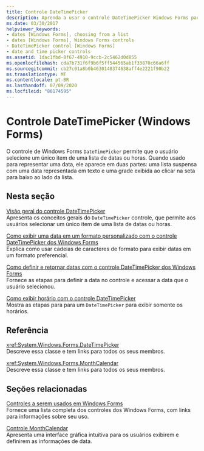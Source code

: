 ```yaml
---
title: Controle DateTimePicker
description: Aprenda a usar o controle DateTimePicker Windows Forms para permitir que o usuário selecione um único item de uma lista de datas ou horas.
ms.date: 03/30/2017
helpviewer_keywords:
- dates [Windows Forms], choosing from a list
- dates [Windows Forms], Windows Forms controls
- DateTimePicker control [Windows Forms]
- date and time picker controls
ms.assetid: 1dac1fbd-8f67-4910-9ccb-2c5462d0d855
ms.openlocfilehash: cda7b731f6f9b6f5ff544565ab1f33870c66a6ff
ms.sourcegitcommit: cb27c01a8b0b4630148374638aff4e2221f90b22
ms.translationtype: MT
ms.contentlocale: pt-BR
ms.lasthandoff: 07/09/2020
ms.locfileid: "86174595"
---
```

# <a name="datetimepicker-control-windows-forms"></a>Controle DateTimePicker (Windows Forms)
O controle de Windows Forms `DateTimePicker` permite que o usuário selecione um único item de uma lista de datas ou horas. Quando usado para representar uma data, ele aparece em duas partes: uma lista suspensa com uma data representada em texto e uma grade exibida ao clicar na seta para baixo ao lado da lista.  
  
## <a name="in-this-section"></a>Nesta seção  
 [Visão geral do controle DateTimePicker](datetimepicker-control-overview-windows-forms.md)  
 Apresenta os conceitos gerais do `DateTimePicker` controle, que permite aos usuários selecionar um único item de uma lista de datas ou horas.  
  
 [Como exibir uma data em um formato personalizado com o controle DateTimePicker dos Windows Forms](display-a-date-in-a-custom-format-with-wf-datetimepicker-control.md)  
 Explica como usar cadeias de caracteres de formato para exibir datas em um formato preferencial.  
  
 [Como definir e retornar datas com o controle DateTimePicker dos Windows Forms](how-to-set-and-return-dates-with-the-windows-forms-datetimepicker-control.md)  
 Fornece as etapas para definir a data no controle e acessar a data que o usuário selecionou.  
  
 [Como exibir horário com o controle DateTimePicker](how-to-display-time-with-the-datetimepicker-control.md)  
 Mostra as etapas para para um `DateTimePicker` para exibir somente os horários.  
  
## <a name="reference"></a>Referência  
 <xref:System.Windows.Forms.DateTimePicker>  
 Descreve essa classe e tem links para todos os seus membros.  
  
 <xref:System.Windows.Forms.MonthCalendar>  
 Descreve essa classe e tem links para todos os seus membros.  
  
## <a name="related-sections"></a>Seções relacionadas  
 [Controles a serem usados em Windows Forms](controls-to-use-on-windows-forms.md)  
 Fornece uma lista completa dos controles dos Windows Forms, com links para informações sobre seu uso.  
  
 [Controle MonthCalendar](monthcalendar-control-windows-forms.md)  
 Apresenta uma interface gráfica intuitiva para os usuários exibirem e definirem as informações de data.
